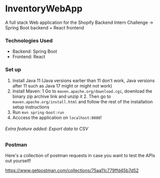 # InventoryWebApp
A full stack Web application for the Shopify Backend Intern Challenge -> Spring Boot backend + React frontend

### Technologies Used
- Backend: Spring Boot
- Frontend: React

### Set up
1. Install Java 11 (Java versions earlier than 11 don't work, Java versions after 11 such as Java 17 might or might not work)
2. Install Maven:
    1  Go to `maven.apache.org/download.cgi`, download the binary zip archive link and unzip it
    2. Then go to `maven.apache.org/install.html` and follow the rest of the installation setup instructions
4. Run `mvn spring-boot:run`
5. Acccess the application on `localhost:8080`!


###### Extra feature added: Export data to CSV

### Postman

Here's a collection of postman requests in case you want to test the APIs out yourself!

https://www.getpostman.com/collections/75aa11c779ffd45b7d52
